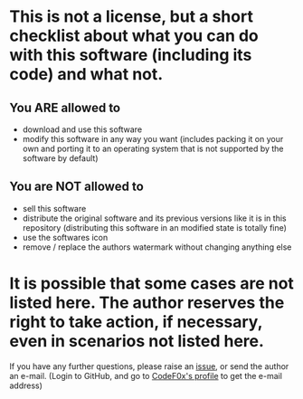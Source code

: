 # This is not a license, but a short checklist about what you can do with this software (including its code) and what not.

## You ARE allowed to

- download and use this software
- modify this software in any way you want (includes packing it on your own and porting it to an operating system that is not supported by the software by default)

## You are NOT allowed to

- sell this software
- distribute the original software and its previous versions like it is in this repository (distributing this software in an modified state is totally fine)
- use the softwares icon
- remove / replace the authors watermark without changing anything else

# It is possible that some cases are not listed here. The author reserves the right to take action, if necessary, even in scenarios not listed here.

If you have any further questions, please raise an [issue](https://github.com/CodeF0x/violin/issues), or send the author an e-mail. (Login to GitHub, and go to [CodeF0x's profile](https://github.com/CodeF0x) to get the e-mail address)

